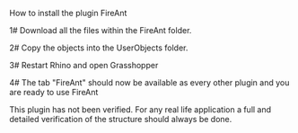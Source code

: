 How to install the plugin FireAnt

1# Download all the files within the FireAnt folder.

2# Copy the objects into the UserObjects folder.

3# Restart Rhino and open Grasshopper

4# The tab "FireAnt" should now be available as every other plugin and you are ready to use FireAnt

This plugin has not been verified. For any real life application a full and detailed verification of the structure should always be done.

